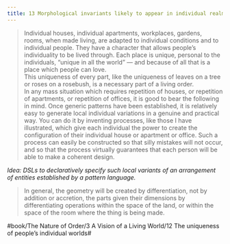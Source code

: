 ```yaml
---
title: 13 Morphological invariants likely to appear in individual realms when generated by living process
---
```


> Individual houses, individual apartments, workplaces, gardens, rooms, when made living, are adapted to individual conditions and to individual people. They have a character that allows people’s individuality to be lived through. Each place is unique, personal to the individuals, “unique in all the world” — and because of all that is a place which people can love.  
> This uniqueness of every part, like the uniqueness of leaves on a tree or roses on a rosebush, is a necessary part of a living order.  
> In any mass situation which requires repetition of houses, or repetition of apartments, or repetition of offices, it is good to bear the following in mind. Once generic patterns have been established, it is relatively easy to generate local individual variations in a genuine and practical way. You can do it by inventing processes, like those I have illustrated, which give each individual the power to create the configuration of their individual house or apartment or office. Such a process can easily be constructed so that silly mistakes will not occur, and so that the process virtually guarantees that each person will be able to make a coherent design.  

*Idea: DSLs to declaratively specify such local variants of an arrangement of entities established by a pattern language.*

> In general, the geometry will be created by differentiation, not by addition or accretion, the parts given their dimensions by differentiating operations within the space of the land, or within the space of the room where the thing is being made.  

#book/The Nature of Order/3 A Vision of a Living World/12 The uniqueness of people’s individual worlds#